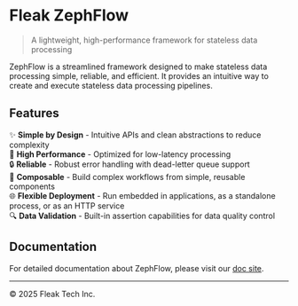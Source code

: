 # Fleak ZephFlow

> A lightweight, high-performance framework for stateless data processing

ZephFlow is a streamlined framework designed to make stateless data processing simple, reliable, and efficient. It
provides an intuitive way to create and execute stateless data processing pipelines.

## Features

✨ **Simple by Design** - Intuitive APIs and clean abstractions to reduce complexity  
🚀 **High Performance** - Optimized for low-latency processing  
🔒 **Reliable** - Robust error handling with dead-letter queue support  
🧩 **Composable** - Build complex workflows from simple, reusable components  
🌐 **Flexible Deployment** - Run embedded in applications, as a standalone process, or as an HTTP service  
🔍 **Data Validation** - Built-in assertion capabilities for data quality control

## Documentation

For detailed documentation about ZephFlow, please visit our [doc site](https://docs.fleak.ai/zephflow).

---

© 2025 Fleak Tech Inc.